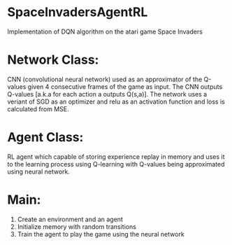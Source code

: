 # SpaceInvadersAgentRL
Implementation of DQN algorithm on the atari game Space Invaders

# Network Class:
CNN (convolutional neural network) used as an approximator of the Q-values given 4 consecutive frames of the game as input.
The CNN outputs Q-values [a.k.a for each action a outputs Q(s,a)].
The network uses a veriant of SGD as an optimizer and relu as an activation function and loss is calculated from MSE.

# Agent Class:
RL agent which capable of storing experience replay in memory and uses it to the learning process using Q-learning with Q-values being approximated using neural network.

# Main:
1. Create an environment and an agent
2. Initialize memory with random transitions
3. Train the agent to play the game using the neural network
